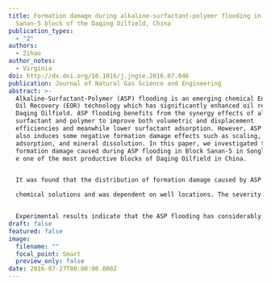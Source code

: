 ```yaml
---
title: Formation damage during alkaline-surfactant-polymer flooding in the
  Sanan-5 block of the Daqing Oilfield, China
publication_types:
  - "2"
authors:
  - Zihao
author_notes:
  - Virginia
doi: http://dx.doi.org/10.1016/j.jngse.2016.07.046
publication: Journal of Natural Gas Science and Engineering
abstract: >-
  Alkaline-Surfactant-Polymer (ASP) flooding is an emerging chemical Enhanced
  Oil Recovery (EOR) technology which has significantly enhanced oil recovery of
  Daqing Oilfield. ASP flooding benefits from the synergy effects of alkali,
  surfactant and polymer to improve both volumetric and displacement
  efficiencies and meanwhile lower surfactant adsorption. However, ASP flooding
  also induces some negative formation damage effects such as scaling,
  adsorption, and mineral dissolution. In this paper, we investigated the
  formation damage caused during ASP flooding in Block Sanan-5 in Songliao Basin
  e one of the most productive blocks of Daqing Oilfield in China. 


  It was found that the distribution of formation damage caused by ASP flooding followed flow paths of

  chemical solutions and was dependent on well locations. The severity of damage varies as distance increases from the near-injection-well area to the near-production-well area. Understanding the effects of well locations on formation damage during ASP flooding could provide more accurate evaluation of formation damage and helped to guide reservoir development strategies. To analyze the well location factor, we collected scaling samples and more than 970 m of core samples from Block Sanan-5 of Daqing Oilfield covering different wells on various flow paths before and after ASP flooding. The changes ofsome key petrophysical parameters such as porosity and permeability before and after ASP flooding were investigated. A series of experiments, including Scanning Electron Microscopy (SEM), Casting Thin Sections (CTS), X-Ray Diffraction (XRD) and ion analysis of produced water were performed to test properties of core samples. In addition, absorption of different components in the ASP solutions was also measured. 


  Experimental results indicate that the ASP flooding has considerably different influences on different parts of flow paths. After ASP flooding, permeability distribution of core samples exhibits different variability trends from the near-injection-well areas to near-production-well areas. Due to absorption of alkali and polymer, grains migration and scaling of calcium and magnesium, permeability decreases at the near-injection-well area, then increases at an intermediate distance and decreases again at the nearproduction-well. Moreover, porosity of samples shows a similar tendency with variability of permeability, which is interpreted by the strong mineral corrosion due to high concentration of alkali in the near-wellbore area, while its extent of variation is smaller than permeability.
draft: false
featured: false
image:
  filename: ""
  focal_point: Smart
  preview_only: false
date: 2016-07-27T00:08:00.000Z
---
```

